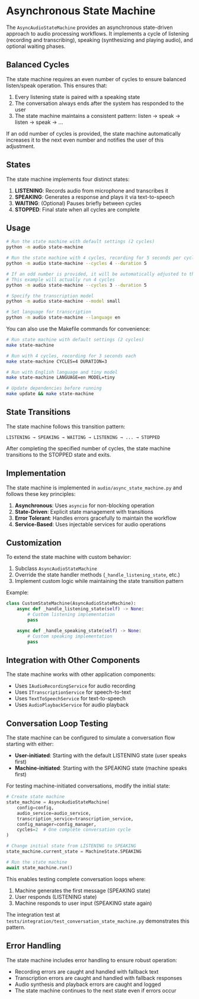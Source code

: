 # Asynchronous State Machine

The `AsyncAudioStateMachine` provides an asynchronous state-driven approach to audio processing workflows. It implements a cycle of listening (recording and transcribing), speaking (synthesizing and playing audio), and optional waiting phases.

## Balanced Cycles

The state machine requires an even number of cycles to ensure balanced listen/speak operation. This ensures that:

1. Every listening state is paired with a speaking state
2. The conversation always ends after the system has responded to the user
3. The state machine maintains a consistent pattern: listen → speak → listen → speak → ...

If an odd number of cycles is provided, the state machine automatically increases it to the next even number and notifies the user of this adjustment.

## States

The state machine implements four distinct states:

1. **LISTENING**: Records audio from microphone and transcribes it
2. **SPEAKING**: Generates a response and plays it via text-to-speech
3. **WAITING**: (Optional) Pauses briefly between cycles
4. **STOPPED**: Final state when all cycles are complete

## Usage

```bash
# Run the state machine with default settings (2 cycles)
python -m audio state-machine

# Run the state machine with 4 cycles, recording for 5 seconds per cycle
python -m audio state-machine --cycles 4 --duration 5

# If an odd number is provided, it will be automatically adjusted to the next even number
# This example will actually run 4 cycles
python -m audio state-machine --cycles 3 --duration 5

# Specify the transcription model
python -m audio state-machine --model small

# Set language for transcription
python -m audio state-machine --language en
```

You can also use the Makefile commands for convenience:

```bash
# Run state machine with default settings (2 cycles)
make state-machine

# Run with 4 cycles, recording for 3 seconds each
make state-machine CYCLES=4 DURATION=3

# Run with English language and tiny model
make state-machine LANGUAGE=en MODEL=tiny

# Update dependencies before running
make update && make state-machine
```

## State Transitions

The state machine follows this transition pattern:

```
LISTENING → SPEAKING → WAITING → LISTENING → ... → STOPPED
```

After completing the specified number of cycles, the state machine transitions to the STOPPED state and exits.

## Implementation

The state machine is implemented in `audio/async_state_machine.py` and follows these key principles:

1. **Asynchronous**: Uses `asyncio` for non-blocking operation
2. **State-Driven**: Explicit state management with transitions
3. **Error Tolerant**: Handles errors gracefully to maintain the workflow
4. **Service-Based**: Uses injectable services for audio operations

## Customization

To extend the state machine with custom behavior:

1. Subclass `AsyncAudioStateMachine`
2. Override the state handler methods (`_handle_listening_state`, etc.)
3. Implement custom logic while maintaining the state transition pattern

Example:

```python
class CustomStateMachine(AsyncAudioStateMachine):
    async def _handle_listening_state(self) -> None:
        # Custom listening implementation
        pass

    async def _handle_speaking_state(self) -> None:
        # Custom speaking implementation
        pass
```

## Integration with Other Components

The state machine works with other application components:

- Uses `IAudioRecordingService` for audio recording
- Uses `ITranscriptionService` for speech-to-text
- Uses `TextToSpeechService` for text-to-speech
- Uses `AudioPlaybackService` for audio playback

## Conversation Loop Testing

The state machine can be configured to simulate a conversation flow starting with either:

- **User-initiated**: Starting with the default LISTENING state (user speaks first)
- **Machine-initiated**: Starting with the SPEAKING state (machine speaks first)

For testing machine-initiated conversations, modify the initial state:

```python
# Create state machine
state_machine = AsyncAudioStateMachine(
    config=config,
    audio_service=audio_service,
    transcription_service=transcription_service,
    config_manager=config_manager,
    cycles=2  # One complete conversation cycle
)

# Change initial state from LISTENING to SPEAKING
state_machine.current_state = MachineState.SPEAKING

# Run the state machine
await state_machine.run()
```

This enables testing complete conversation loops where:
1. Machine generates the first message (SPEAKING state)
2. User responds (LISTENING state)
3. Machine responds to user input (SPEAKING state again)

The integration test at `tests/integration/test_conversation_state_machine.py` demonstrates this pattern.

## Error Handling

The state machine includes error handling to ensure robust operation:

- Recording errors are caught and handled with fallback text
- Transcription errors are caught and handled with fallback responses
- Audio synthesis and playback errors are caught and logged
- The state machine continues to the next state even if errors occur

